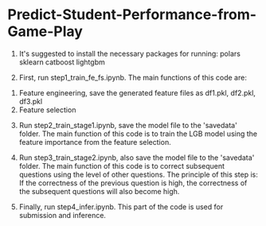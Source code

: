 # Predict-Student-Performance-from-Game-Play
1. It's suggested to install the necessary packages for running: 
polars 
sklearn 
catboost 
lightgbm

2. First, run step1_train_fe_fs.ipynb. 
The main functions of this code are:
1) Feature engineering, save the generated feature files as df1.pkl, df2.pkl, df3.pkl
2) Feature selection

3. Run step2_train_stage1.ipynb, save the model file to the 'savedata' folder. 
The main function of this code is to train the LGB model using the feature importance from the feature selection.

4. Run step3_train_stage2.ipynb, also save the model file to the 'savedata' folder. 
The main function of this code is to correct subsequent questions using the level of other questions.
The principle of this step is:
If the correctness of the previous question is high, the correctness of the subsequent questions will also become high.

5. Finally, run step4_infer.ipynb. This part of the code is used for submission and inference.
